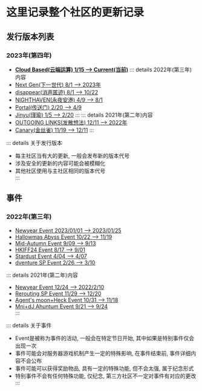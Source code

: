 # 这里记录整个社区的更新记录

## 发行版本列表
### 2023年(第四年)
* [**Cloud Based(云端运算) 1/15 --> Current(当前)**](CloudBased/)
::: details 2022年(第三年)内容
* [Next Gen(下一世代) 8/1 --> 2023年](NextGen/)
* [disappear(消声匿迹) 8/1 --> 10/22](disappear/)
* [NIGHTHAVEN(永夜安港) 4/9 --> 8/1](NIGHTHAVEN/)
* [Portal(传送门) 2/20 --> 4/9](Portal/)
* [Jinyu(瑾瑜) 1/5 --> 2/20](Jinyu/)
:::
::: details 2021年(第二年)内容
* [OUTGOING LINKS(发散想法) 12/11 --> 2022年](OUTGOINGLINKS/)
* [Canary(金丝雀) 11/19 --> 12/11](Canary/)
:::
  
::: details 关于发行版本
* 每主社区当有大的更新, 一般会发布新的版本代号  
* 涉及安全的更新的内容可能会被模糊化  
* 其他社区使用与主社区相同的版本代号  
:::

## 事件
### 2022年(第三年)
* [Newyear Event 2023/01/01 --> 2023/01/25](Event/2022/Newyear)
* [Hallowmas Abyss Event 10/22 --> 11/19](Event/2022/HallowmasAbyss)
* [Mid-Autumn Event 9/09 --> 9/13](Event/2022/Mid-Autumn)
* [HKIFF24 Event 8/17 --> 9/01](Event/2022/HKIFF24)
* [Stardust Event 4/04 --> 4/07](Event/2022/Stardust)
* [dventure SP Event 2/26 --> 3/10](Event/dventure)
  
::: details 2021年(第二年)内容
* [Newyear Event 12/24 --> 2022/2/10](Event/2021/Newyear)
* [Rerouting SP Event 11/29 --> 12/20](Event/Rerouting)
* [Agent's moon+Heck Event 10/31 --> 11/18](Event/2021/Agentsmoon+Heck)
* [Mni+dJ Ahuntum Event 9/21 --> 9/24](Event/2021/Mni+dJoAhuntum)   
:::
  
::: details 关于事件
* Event是被称为事件的活动, 一般会在特定节日开始, 其中如果是特别事件仅会出现一次  
* 事件可能会对服务器游戏机制产生一定的特殊影响, 在事件结束前, 事件详细内容不会公布  
* 事件可能可以获得奖励物品, 具有一定的特殊功能, 但不会太强, 属于纪念形式  
* 特别事件不会有任何特殊功能, 仅纪念, 第三方社区不一定对事件有对应的更改  
:::
